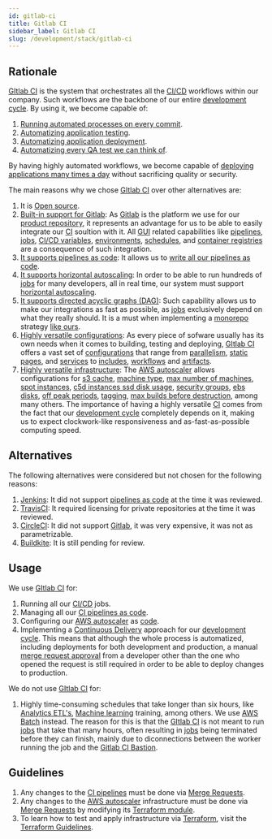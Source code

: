 ```yaml
---
id: gitlab-ci
title: Gitlab CI
sidebar_label: Gitlab CI
slug: /development/stack/gitlab-ci
---
```


## Rationale

[GItlab CI](https://docs.gitlab.com/ee/ci/)
is the system that orchestrates all the
[CI/CD](https://docs.gitlab.com/ee/ci/introduction/)
workflows within our company.
Such workflows are the backbone
of our entire
[development cycle](https://about.gitlab.com/stages-devops-lifecycle/).
By using it, we become capable of:

1. [Running automated processes on every commit](https://docs.gitlab.com/ee/ci/pipelines/).
1. [Automatizing application testing](https://gitlab.com/fluidattacks/product/-/blob/ee58e7a78990ef77ca032e4388d0e0bc49533799/integrates/.gitlab-ci.yml#L368).
1. [Automatizing application deployment](https://gitlab.com/fluidattacks/product/-/blob/ee58e7a78990ef77ca032e4388d0e0bc49533799/integrates/.gitlab-ci.yml#L130).
1. [Automatizing every QA test we can think of](https://gitlab.com/fluidattacks/product/-/blob/47d00a5ace02160becc82de533710f1155080b6d/.gitlab-ci.yml#L141).

By having highly automated workflows,
we become capable of
[deploying applications many times a day](https://gitlab.com/fluidattacks/product/-/commits/master)
without sacrificing quality or security.

The main reasons why we chose
[GItlab CI](https://docs.gitlab.com/ee/ci/)
over other alternatives are:

1. It is [Open source](https://opensource.com/resources/what-open-source).
1. [Built-in support for Gitlab](https://docs.gitlab.com/runner/register/index.html):
As [Gitlab](https://about.gitlab.com/)
is the platform we use
for our [product repository](https://gitlab.com/fluidattacks/product),
it represents an advantage for us
to be able to easily integrate
our [CI](https://docs.gitlab.com/ee/ci/) soultion with it.
All [GUI](https://en.wikipedia.org/wiki/Graphical_user_interface)
related capabilities like
[pipelines](https://docs.gitlab.com/ee/ci/pipelines/),
[jobs](https://docs.gitlab.com/ee/ci/jobs/),
[CI/CD variables](https://docs.gitlab.com/ee/ci/variables/README.html),
[environments](https://docs.gitlab.com/ee/ci/environments/),
[schedules](https://docs.gitlab.com/ee/ci/pipelines/schedules.html),
and
[container registries](https://docs.gitlab.com/ee/user/packages/)
are a consequence of such integration.
1. [It supports pipelines as code](https://about.gitlab.com/topics/ci-cd/pipeline-as-code/):
It allows us to
[write all our pipelines as code](https://gitlab.com/fluidattacks/product/-/blob/ee58e7a78990ef77ca032e4388d0e0bc49533799/.gitlab-ci.yml).
1. [It supports horizontal autoscaling](https://docs.gitlab.com/runner/configuration/runner_autoscale_aws/):
In order to be able to run
hundreds of [jobs](https://docs.gitlab.com/ee/ci/jobs/)
for many developers,
all in real time,
our system must support
[horizontal autoscaling](https://www.section.io/blog/scaling-horizontally-vs-vertically/).
1. [It supports directed acyclic graphs (DAG)](https://docs.gitlab.com/ee/ci/directed_acyclic_graph/):
Such capability allows us to make
our integrations as fast as possible,
as [jobs](https://docs.gitlab.com/ee/ci/jobs/)
exclusively depend on what they really should.
It is a must when implementing a [monorepo](https://en.wikipedia.org/wiki/Monorepo)
strategy [like ours](https://gitlab.com/fluidattacks/product).
1. [Highly versatile configurations](https://docs.gitlab.com/ee/ci/yaml/):
As every piece of sofware
usually has its own needs
when it comes to
building, testing and deploying,
[GItlab CI](https://docs.gitlab.com/ee/ci/)
offers a vast set of
[configurations](https://docs.gitlab.com/ee/ci/yaml/)
that range from
[parallelism](https://docs.gitlab.com/ee/ci/yaml/#parallel),
[static pages](https://docs.gitlab.com/ee/ci/yaml/#pages),
and [services](https://docs.gitlab.com/ee/ci/yaml/#services)
to
[includes](https://docs.gitlab.com/ee/ci/yaml/#include),
[workflows](https://docs.gitlab.com/ee/ci/yaml/#workflow)
and [artifacts](https://docs.gitlab.com/ee/ci/yaml/#artifacts).
1. [Highly versatile infrastructure](https://docs.gitlab.com/runner/configuration/advanced-configuration.html):
The [AWS autoscaler](https://docs.gitlab.com/runner/configuration/runner_autoscale_aws/)
allows configurations for
[s3 cache](https://docs.gitlab.com/runner/configuration/runner_autoscale_aws/#the-runnerscache-section),
[machine type](https://aws.amazon.com/ec2/instance-types/),
[max number of machines](https://docs.gitlab.com/runner/configuration/runner_autoscale_aws/#the-global-section),
[spot instances](https://docs.gitlab.com/runner/configuration/runner_autoscale_aws/#cutting-down-costs-with-amazon-ec2-spot-instances),
[c5d instances ssd disk usage](https://gitlab.com/fluidattacks/product/-/blob/ee58e7a78990ef77ca032e4388d0e0bc49533799/makes/applications/makes/ci/src/config.toml#L56),
[security groups](https://gitlab.com/fluidattacks/product/-/blob/ee58e7a78990ef77ca032e4388d0e0bc49533799/makes/applications/makes/ci/src/config.toml#L115),
[ebs disks](https://gitlab.com/fluidattacks/product/-/blob/ee58e7a78990ef77ca032e4388d0e0bc49533799/makes/applications/makes/ci/src/config.toml#L118),
[off peak periods](https://gitlab.com/fluidattacks/product/-/blob/ee58e7a78990ef77ca032e4388d0e0bc49533799/makes/applications/makes/ci/src/config.toml#L121),
[tagging](https://gitlab.com/fluidattacks/product/-/blob/ee58e7a78990ef77ca032e4388d0e0bc49533799/makes/applications/makes/ci/src/config.toml#L232),
[max builds before destruction](https://gitlab.com/fluidattacks/product/-/blob/ee58e7a78990ef77ca032e4388d0e0bc49533799/makes/applications/makes/ci/src/config.toml#L223),
among many others.
The importance of having
a highly versatile [CI](https://docs.gitlab.com/ee/ci/)
comes from the fact
that our
[development cycle](https://about.gitlab.com/stages-devops-lifecycle/)
completely depends on it,
making us to expect
clockwork-like responsiveness
and as-fast-as-possible
computing speed.

## Alternatives

The following alternatives were considered
but not chosen for the following reasons:

1. [Jenkins](https://www.jenkins.io/):
It did not support
[pipelines as code](https://about.gitlab.com/topics/ci-cd/pipeline-as-code/)
at the time it was reviewed.
1. [TravisCI](https://travis-ci.com/):
It required licensing
for private repositories
at the time it was reviewed.
1. [CircleCI](https://circleci.com/):
It did not support [Gitlab](https://about.gitlab.com/),
it was very expensive,
it was not as parametrizable.
1. [Buildkite](https://buildkite.com/):
It is still pending for review.

## Usage

We use [GItlab CI](https://docs.gitlab.com/ee/ci/) for:

1. Running all our
[CI/CD](https://docs.gitlab.com/ee/ci/introduction/) jobs.
1. Managing all our
[CI pipelines as code](https://gitlab.com/fluidattacks/product/-/blob/47d00a5ace02160becc82de533710f1155080b6d/.gitlab-ci.yml).
1. Configuring our
[AWS autoscaler](https://docs.gitlab.com/runner/configuration/runner_autoscale_aws/)
as
[code](https://gitlab.com/fluidattacks/product/-/tree/47d00a5ace02160becc82de533710f1155080b6d/makes/applications/makes/ci/src).
1. Implementing a
[Continuous Delivery](https://semaphoreci.com/blog/2017/07/27/what-is-the-difference-between-continuous-integration-continuous-deployment-and-continuous-delivery.html)
approach for our
[development cycle](https://about.gitlab.com/stages-devops-lifecycle/).
This means that although the whole process is automatized,
including deployments
for both development and production,
a manual [merge request approval](https://docs.gitlab.com/ee/user/project/merge_requests/approvals/)
from a developer other than the one
who opened the request
is still required in order to
be able to deploy changes to production.

We do not use [GItlab CI](https://docs.gitlab.com/ee/ci/) for:

1. Highly time-consuming schedules
that take longer than six hours,
like
[Analytics ETL's](https://en.wikipedia.org/wiki/Extract,_transform,_load),
[Machine learning](https://en.wikipedia.org/wiki/Machine_learning) training,
among others.
We use [AWS Batch](https://aws.amazon.com/batch/) instead.
The reason for this is that the
[GItlab CI](https://docs.gitlab.com/ee/ci/)
is not meant to run
[jobs](https://docs.gitlab.com/ee/ci/jobs/)
that take that many hours,
often resulting in
[jobs](https://docs.gitlab.com/ee/ci/jobs/)
being terminated
before they can finish,
mainly due to diconnections between the
worker running the job and the
[Gitlab CI Bastion](https://docs.gitlab.com/runner/configuration/autoscale.html).

## Guidelines

1. Any changes to the
[CI pipelines](https://gitlab.com/fluidattacks/product/-/blob/47d00a5ace02160becc82de533710f1155080b6d/.gitlab-ci.yml)
must be done via
[Merge Requests](https://docs.gitlab.com/ee/user/project/merge_requests/).
1. Any changes to the
[AWS autoscaler](https://docs.gitlab.com/runner/configuration/runner_autoscale_aws/)
infrastructure must be done via
[Merge Requests](https://docs.gitlab.com/ee/user/project/merge_requests/)
by modifying its
[Terraform module](https://gitlab.com/fluidattacks/product/-/tree/47d00a5ace02160becc82de533710f1155080b6d/makes/applications/makes/ci/src/terraform).
1. To learn how to test and apply infrastructure
via [Terraform](https://www.terraform.io/),
visit the [Terraform Guidelines](terraform#guidelines).
